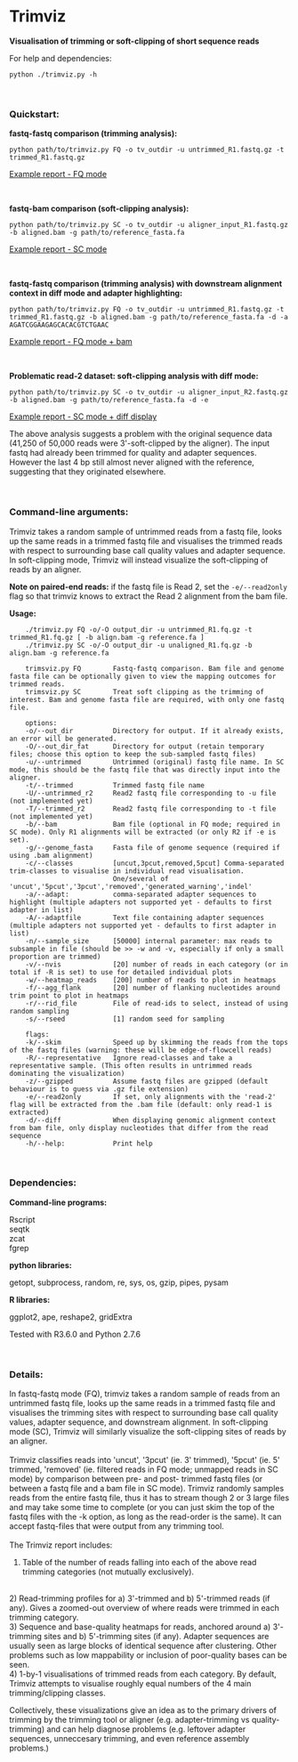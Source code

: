 # Trimviz
**Visualisation of trimming or soft-clipping of short sequence reads**

For help and dependencies:

`python ./trimviz.py -h`

<br>

### Quickstart:

**fastq-fastq comparison (trimming analysis):**

`python path/to/trimviz.py FQ -o tv_outdir -u untrimmed_R1.fastq.gz -t trimmed_R1.fastq.gz`

[Example report - FQ mode](http://MonashBioinformaticsPlatform.github.io/trimviz/example_reports/tvFQ_simple/trimvis_report.html)

<br>

**fastq-bam comparison (soft-clipping analysis):**

`python path/to/trimviz.py SC -o tv_outdir -u aligner_input_R1.fastq.gz -b aligned.bam -g path/to/reference_fasta.fa`

[Example report - SC mode](http://MonashBioinformaticsPlatform.github.io/trimviz/example_reports/tvSC/trimvis_report.html)

<br>

**fastq-fastq comparison (trimming analysis) with downstream alignment context in diff mode and adapter highlighting:**

`python path/to/trimviz.py FQ -o tv_outdir -u untrimmed_R1.fastq.gz -t trimmed_R1.fastq.gz -b aligned.bam -g path/to/reference_fasta.fa -d -a AGATCGGAAGAGCACACGTCTGAAC`

[Example report - FQ mode + bam](http://MonashBioinformaticsPlatform.github.io/trimviz/example_reports/tvFQ_withbam/trimvis_report.html)

<br>

**Problematic read-2 dataset: soft-clipping analysis with diff mode:**

`python path/to/trimviz.py SC -o tv_outdir -u aligner_input_R2.fastq.gz -b aligned.bam -g path/to/reference_fasta.fa -d -e `

[Example report - SC mode + diff display](http://MonashBioinformaticsPlatform.github.io/trimviz/example_reports/tvSC_R2/trimvis_report.html)


The above analysis suggests a problem with the original sequence data (41,250 of 50,000 reads were 3'-soft-clipped by the aligner). 
The input fastq had already been trimmed for quality and adapter sequences. However the last 4 bp still almost never aligned with the reference, 
suggesting that they originated elsewhere.

 <br>

### Command-line arguments:

Trimviz takes a random sample of untrimmed reads from a fastq file,
looks up the same reads in a trimmed fastq file and visualises the
trimmed reads with respect to surrounding base call quality values and
adapter sequence. In soft-clipping mode, Trimviz will instead
visualize the soft-clipping of reads by an aligner. 
<br> 

**Note on paired-end reads:**  if the fastq file is Read 2, set the `-e/--read2only` flag so that trimviz knows to extract the Read 2 alignment from the bam file.
<br>
 
**Usage:**
```   
    ./trimviz.py FQ -o/-O output_dir -u untrimmed_R1.fq.gz -t trimmed_R1.fq.gz [ -b align.bam -g reference.fa ]
    ./trimviz.py SC -o/-O output_dir -u unaligned_R1.fq.gz -b align.bam -g reference.fa
    
    trimsviz.py FQ        Fastq-fastq comparison. Bam file and genome fasta file can be optionally given to view the mapping outcomes for trimmed reads.
    trimsviz.py SC        Treat soft clipping as the trimming of interest. Bam and genome fasta file are required, with only one fastq file.
    
    options:
    -o/--out_dir          Directory for output. If it already exists, an error will be generated.
    -O/--out_dir_fat      Directory for output (retain temporary files; choose this option to keep the sub-sampled fastq files)
    -u/--untrimmed        Untrimmed (original) fastq file name. In SC mode, this should be the fastq file that was directly input into the aligner.
    -t/--trimmed          Trimmed fastq file name
    -U/--untrimmed_r2     Read2 fastq file corresponding to -u file (not implemented yet)
    -T/--trimmed_r2       Read2 fastq file corresponding to -t file (not implemented yet)
    -b/--bam              Bam file (optional in FQ mode; required in SC mode). Only R1 alignments will be extracted (or only R2 if -e is set).
    -g/--genome_fasta     Fasta file of genome sequence (required if using .bam alignment)
    -c/--classes          [uncut,3pcut,removed,5pcut] Comma-separated trim-classes to visualise in individual read visualisation.
                          One/several of 'uncut','5pcut','3pcut','removed','generated_warning','indel'
    -a/--adapt:           comma-separated adapter sequences to highlight (multiple adapters not supported yet - defaults to first adapter in list)
    -A/--adaptfile        Text file containing adapter sequences (multiple adapters not supported yet - defaults to first adapter in list)
    -n/--sample_size      [50000] internal parameter: max reads to subsample in file (should be >> -w and -v, especially if only a small proportion are trimmed)
    -v/--nvis             [20] number of reads in each category (or in total if -R is set) to use for detailed individual plots
    -w/--heatmap_reads    [200] number of reads to plot in heatmaps
    -f/--agg_flank        [20] number of flanking nucleotides around trim point to plot in heatmaps 
    -r/--rid_file         File of read-ids to select, instead of using random sampling
    -s/--rseed            [1] random seed for sampling
    
    flags:
    -k/--skim             Speed up by skimming the reads from the tops of the fastq files (warning: these will be edge-of-flowcell reads)
    -R/--representative   Ignore read-classes and take a representative sample. (This often results in untrimmed reads dominating the visualization)
    -z/--gzipped          Assume fastq files are gzipped (default behaviour is to guess via .gz file extension)
    -e/--read2only        If set, only alignments with the 'read-2' flag will be extracted from the .bam file (default: only read-1 is extracted)
    -d/--diff             When displaying genomic alignment context from bam file, only display nucleotides that differ from the read sequence
    -h/--help:            Print help
```

<br>

### Dependencies:

**Command-line programs:**

Rscript <br>
seqtk <br>
zcat <br>
fgrep <br>

**python libraries:**

getopt, subprocess, random, re, sys, os, gzip, pipes, pysam

**R libraries:**

ggplot2, ape, reshape2, gridExtra

Tested with R3.6.0 and Python 2.7.6

<br>

### Details:

In fastq-fastq mode (FQ), trimviz takes a random sample of reads from an untrimmed fastq file, looks up the same reads in a trimmed fastq file and visualises the trimming sites with respect to surrounding base call quality values, adapter sequence, and downstream alignment. In soft-clipping mode (SC), Trimviz will similarly visualize the soft-clipping sites of reads by an aligner. 
<br><br>
Trimviz classifies reads into 'uncut', '3pcut' (ie. 3' trimmed), '5pcut' (ie. 5' trimmed, 'removed' (ie. filtered reads in FQ mode; unmapped reads in SC mode) by comparison between pre- and post- trimmed fastq files (or between a fastq file and a bam file in SC mode). Trimviz randomly samples reads from the entire fastq file, thus it has to stream though 2 or 3 large files and may take some time to complete (or you can just skim the top of the fastq files with the -k option, as long as the read-order is the same). It can accept fastq-files that were output from any trimming tool.    
<br>
The Trimviz report includes: <br> 
1) Table of the number of reads falling into each of the above read trimming categories (not mutually exclusively).
<br>
2) Read-trimming profiles for a) 3'-trimmed and b) 5'-trimmed reads (if any). Gives a zoomed-out overview of where reads were trimmed in each trimming category.
<br>
3) Sequence and base-quality heatmaps for reads, anchored around a) 3'-trimming sites and b) 5'-trimming sites (if any). Adapter sequences are usually seen as large blocks of identical sequence after clustering. Other problems such as low mappability or inclusion of poor-quality bases can be seen.
<br>
4) 1-by-1 visualisations of trimmed reads from each category. By default, Trimviz attempts to visualise roughly equal numbers of the 4 main trimming/clipping classes.

<br>

Collectively, these visualizations give an idea as to the primary drivers of trimming by the trimming tool or aligner (e.g. adapter-trimming vs quality-trimming) and can help diagnose problems (e.g. leftover adapter sequences, unneccesary trimming, and even reference assembly problems.)

<br>
<br>
